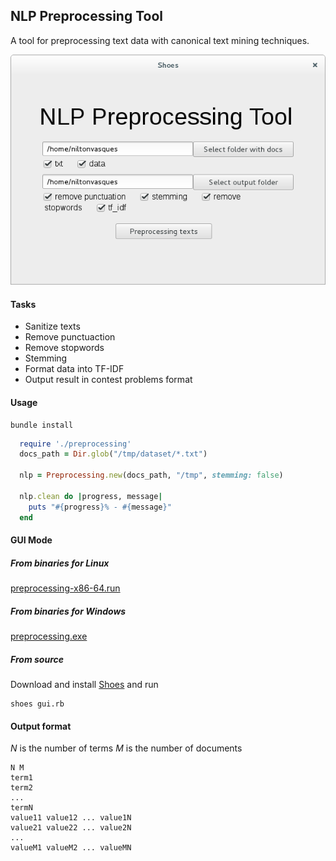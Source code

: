 ## NLP Preprocessing Tool

A tool for preprocessing text data with canonical text mining techniques.

![Preprocessing Tool](https://github.com/niltonvasques/nlp-preprocessing/blob/master/assets/app.png)

#### Tasks

* Sanitize texts
* Remove punctuaction
* Remove stopwords
* Stemming
* Format data into TF-IDF
* Output result in contest problems format


#### Usage 

    bundle install

```ruby
  require './preprocessing'
  docs_path = Dir.glob("/tmp/dataset/*.txt")  

  nlp = Preprocessing.new(docs_path, "/tmp", stemming: false)

  nlp.clean do |progress, message|
    puts "#{progress}% - #{message}"
  end
```

#### GUI Mode

##### From binaries for Linux 

[preprocessing-x86-64.run](https://github.com/niltonvasques/nlp-preprocessing/releases/download/v0.1.0/nlp-preprocessing-x86_64.run)

##### From binaries for Windows 
[preprocessing.exe](https://github.com/niltonvasques/nlp-preprocessing/releases/download/v0.1.0/preprocessing.exe)

##### From source

Download and install [Shoes](http://shoesrb.com/downloads/) and run

    shoes gui.rb


#### Output format

*N* is the number of terms 
*M* is the number of documents


    N M
    term1
    term2
    ...
    termN
    value11 value12 ... value1N
    value21 value22 ... value2N
    ...
    valueM1 valueM2 ... valueMN
